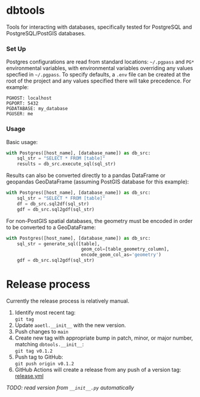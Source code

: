 # dbtools
Tools for interacting with databases, specifically tested for 
PostgreSQL and PostgreSQL/PostGIS databases.

### Set Up
Postgres configurations are read from standard locations: `~/.pgpass` and
`PG*` environmental variables, with environmental variables overriding any
values specfied in `~/.pgpass`. To specify defaults, a `.env` file can be
created at the root of the project and any values specified there will 
take precedence. For example:
```
PGHOST: localhost
PGPORT: 5432
PGDATABASE: my_database
PGUSER: me
```


### Usage
Basic usage:
```python
with Postgres([host_name], [database_name]) as db_src:
    sql_str = "SELECT * FROM [table]"
    results = db_src.execute_sql(sql_str)
```

Results can also be converted directly to a pandas DataFrame 
or geopandas GeoDataFrame (assuming PostGIS database for this example):
```python
with Postgres([host_name], [database_name]) as db_src:
    sql_str = "SELECT * FROM [table]"
    df = db_src.sql2df(sql_str)
    gdf = db_src.sql2gdf(sql_str)
```

For non-PostGIS spatial databases, the geometry must be encoded in 
order to be converted to a GeoDataFrame:
```python
with Postgres([host_name], [database_name]) as db_src:
    sql_str = generate_sql([table], 
                            geom_col=[table_geometry_column], 
                            encode_geom_col_as='geometry')
    gdf = db_src.sql2gdf(sql_str)
```

# Release process
Currently the release process is relatively manual. 
1. Identify most recent tag:  
`git tag`
2. Update `aoetl.__init__` with the new version.
3. Push changes to `main`
4. Create new tag with appropriate bump in patch, minor, or major number, matching `dbtools.__init__`:  
`git tag v0.1.2`
5. Push tag to GitHub:  
`git push origin v0.1.2`
6. GitHub Actions will create a release from any push of a version tag: [release.yml](.github/workflows/release.yml)


_TODO: read version from `__init__.py` automatically_
<!--- TODO
---> 
